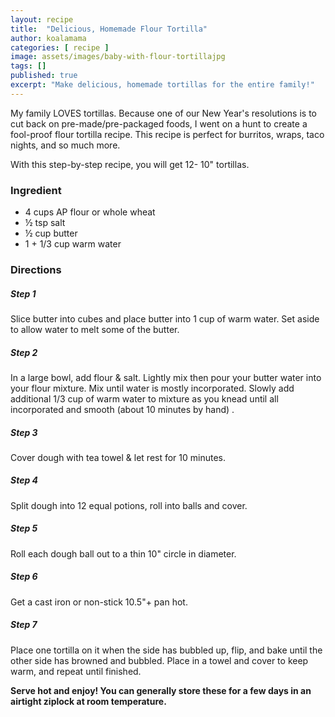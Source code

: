 ```yaml
---
layout: recipe
title:  "Delicious, Homemade Flour Tortilla"
author: koalamama
categories: [ recipe ]
image: assets/images/baby-with-flour-tortillajpg
tags: []
published: true
excerpt: "Make delicious, homemade tortillas for the entire family!"
---
```


My family LOVES tortillas. Because one of our New Year's resolutions is to cut back on pre-made/pre-packaged foods, I went on a hunt to create a fool-proof flour tortilla recipe. This recipe is perfect for burritos, wraps, taco nights, and so much more. 

With this step-by-step recipe, you will get 12- 10" tortillas. 


### Ingredient

- 4 cups AP flour or whole wheat 
- ½ tsp salt
- ½ cup butter 
- 1 + 1/3 cup warm water


### Directions

<h5 class="mb-1">Step 1</h5>
Slice butter into cubes and place butter into 1 cup of warm water. Set aside to allow water to melt some of the butter. 

<h5 class="mb-1">Step 2</h5>
In a large bowl, add flour & salt. Lightly mix then pour your butter water into your flour mixture. Mix until water is mostly incorporated. Slowly add additional 1/3 cup of warm water to mixture as you knead until all incorporated and smooth (about 10 minutes by hand) .

<h5 class="mb-1">Step 3</h5>
Cover dough with tea towel & let rest for 10 minutes. 

<h5 class="mb-1">Step 4</h5>
Split dough into 12 equal potions, roll into balls and cover. 

<h5 class="mb-1">Step 5</h5>
Roll each dough ball out to a thin 10" circle in diameter.

<h5 class="mb-1">Step 6</h5>
Get a cast iron or non-stick 10.5"+ pan hot. 

<h5 class="mb-1">Step 7</h5>
Place one tortilla on it when the side has bubbled up, flip, and bake until the other side has browned and bubbled. Place in a towel and cover to keep warm, and repeat until finished.

**Serve hot and enjoy!  You can generally store these for a few days in an airtight ziplock at room temperature.**
